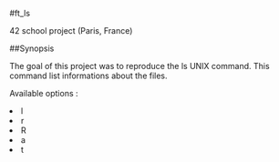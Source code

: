 #ft_ls
  
42 school project (Paris, France)
  
##Synopsis

The goal of this project was to reproduce the ls UNIX command. This command list informations about the files.

Available options :
<li>l</li>
<li>r</li>
<li>R</li>
<li>a</li>
<li>t</li>
